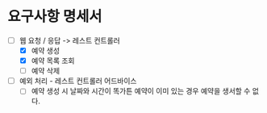 # 요구사항 명세서

- [ ] 웹 요청 / 응답 -> 레스트 컨트롤러
  - [x] 예약 생성
  - [x] 예약 목록 조회
  - [ ] 예약 삭제
- [ ] 예외 처리 - 레스트 컨트롤러 어드바이스
  - [ ] 예약 생성 시 날짜와 시간이 똑가튼 예약이 이미 있는 경우 예약을 생서할 수 없다.